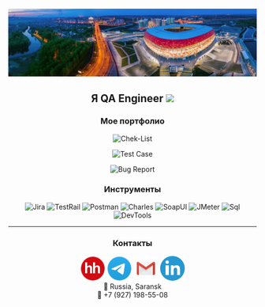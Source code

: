 <div id="header" align="center">

![Header](https://github.com/QADyakov/qadyakov/blob/main/assets/qaheader.jpg) 

<h2>
  Я QA Engineer
  <img src="https://media.giphy.com/media/hvRJCLFzcasrR4ia7z/giphy.gif" width="30px"/>
</h2>


### Мое портфолио
![Chek-List]()

![Test Case]()

![Bug Report]()


### Инструменты
![Jira](https://img.shields.io/badge/-Jira-090909?style=flat-square&logo=jira)
![TestRail](https://img.shields.io/badge/-TestRail-090909?style=flat-square&logo=TestRail)
![Postman](https://img.shields.io/badge/-Postman-090909?style=flat-square&logo=Postman)
![Charles](https://img.shields.io/badge/-Charles-090909?style=flat-square&logo=Charles)
![SoapUI](https://img.shields.io/badge/-SoapUI-090909?style=flat-square&logo=SoapUI)
![JMeter](https://img.shields.io/badge/-JMeter-090909?style=flat-square&logo=JMeter)
![Sql](https://img.shields.io/badge/-SQL-090909?style=flat-square&logo=sql)
![DevTools](https://img.shields.io/badge/-DevTools-090909?style=flat-square&logo=DevTools)

___
### Контакты
[<img src="https://github.com/QADyakov/qadyakov/blob/main/assets/hh.png?raw=true">](https://saransk.hh.ru/resume/b10ca93dff0912007f0039ed1f666f50786679 "Резюме на headhunter") 
[<img src="https://github.com/QADyakov/qadyakov/blob/main/assets/telegram.png?raw=true">](https://t.me/dyakmer "Ссылка на Telegram") 
[<img src="https://github.com/QADyakov/qadyakov/blob/main/assets/gmail.png?raw=true">](mailto:nickdyakov@gmail.com "Написать на Gmail")  [<img src="https://github.com/QADyakov/qadyakov/blob/main/assets/linkedin.png?raw=true">](https://www.linkedin.com/in/dyakmer "Ссылка на LinkedIn") </br>
:round_pushpin: Russia, Saransk </br>
:iphone: +7 (927) 198-55-08 </br>